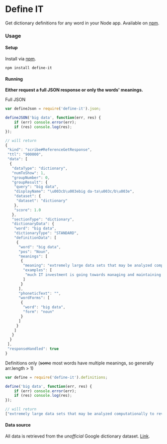 # Define IT
Get dictionary definitions for any word in your Node app. Available on [npm](http://npmjs.org/packages/define-it).

### Usage

#### Setup
Install via [npm](http://npmjs.org/packages/define-it).
```
npm install define-it
```

#### Running

**Either request a full JSON response or only the words' meanings.**

Full JSON
```javascript
var defineJson = require('define-it').json;

defineJSON('big data', function(err, res) {
	if (err) console.error(err);
	if (res) console.log(res);
});

// will return
{
 "kind": "scribe#ReferenceGetResponse",
 "ttl": "900000",
 "data": [
  {
   "dataType": "dictionary",
   "numToShow": 1,
   "groupNumber": 0,
   "groupResult": {
    "query": "big data",
    "displayName": "\u003cb\u003ebig da·ta\u003c/b\u003e",
    "dataset": {
     "dataset": "dictionary"
    },
    "score": 1.0
   },
   "sectionType": "dictionary",
   "dictionaryData": {
    "word": "big data",
    "dictionaryType": "STANDARD",
    "definitionData": [
     {
      "word": "big data",
      "pos": "Noun",
      "meanings": [
       {
        "meaning": "extremely large data sets that may be analyzed computationally to reveal patterns, trends, and associations, especially relating to human behavior and interactions.",
        "examples": [
         "much IT investment is going towards managing and maintaining big data"
        ]
       }
      ],
      "phoneticText": "",
      "wordForms": [
       {
        "word": "big data",
        "form": "noun"
       }
      ]
     }
    ]
   }
  }
 ],
 "responseHandled": true
}
```

Definitions only (~~some~~ most words have multiple meanings, so generally arr.length > 1)
```javascript
var define = require('define-it').definitions;

define('big data', function(err, res) {
	if (err) console.error(err);
	if (res) console.log(res);
});

// will return
["extremely large data sets that may be analyzed computationally to reveal patterns, trends, and associations, especially relating to human behavior and interactions."]
```

#### Data source
All data is retrieved from the _unofficial_ Google dictionary dataset. [Link](https://www.googleapis.com/scribe/v1/research?key=AIzaSyDqVYORLCUXxSv7zneerIgC2UYMnxvPeqQ&dataset=dictionary&dictionaryLanguage=en&query=big%20data&callback=callback).
